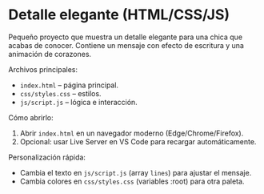 # Detalle elegante (HTML/CSS/JS)

Pequeño proyecto que muestra un detalle elegante para una chica que acabas de conocer. Contiene un mensaje con efecto de escritura y una animación de corazones.

Archivos principales:
- `index.html` – página principal.
- `css/styles.css` – estilos.
- `js/script.js` – lógica e interacción.

Cómo abrirlo:
1. Abrir `index.html` en un navegador moderno (Edge/Chrome/Firefox).
2. Opcional: usar Live Server en VS Code para recargar automáticamente.

Personalización rápida:
- Cambia el texto en `js/script.js` (array `lines`) para ajustar el mensaje.
- Cambia colores en `css/styles.css` (variables :root) para otra paleta.
